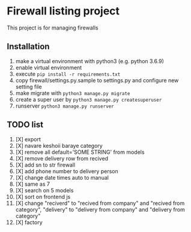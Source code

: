 # Firewall listing project
This project is for managing firewalls

## Installation 

1. make a virtual environment with python3 (e.g. python 3.6.9)
2. enable virtual environment 
3. execute `pip install -r requirements.txt`
4. copy firewall/settings.py.sample to settings.py and configure new setting file
5. make migrate with `python3 manage.py migrate`
6. create a super user by `python3 manage.py createsuperuser`
7. runserver `python3 manage.py runserver`

## TODO list

1. [X] export
2. [X] navare keshoii baraye category
3. [X] remove all default='SOME STRING' from models
4. [X] remove delivery row from recived 
5. [X] add sn to str firewall 
6. [X] add phone number to delivery person
7. [X] change date times auto to manual 
8. [X] same as 7
9. [X] search on 5 models
10. [X] sort on frontend js
11. [X] change "reciverd" to "recived from company" and "recived from category", "delivery" to "delivery from company" and "delivery from category"
12. [X] factory
